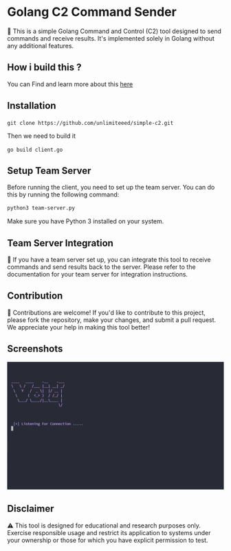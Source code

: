# Golang C2 Command Sender

🚀 This is a simple Golang Command and Control (C2) tool designed to send commands and receive results. It's implemented solely in Golang without any additional features.

## How i build this ?
You can Find and learn more about this [here](https://doc.void-sec.info)

## Installation 
```git clone https://github.com/unlimiteeed/simple-c2.git```

Then we need to build it 

```go build client.go```



## Setup Team Server

Before running the client, you need to set up the team server. You can do this by running the following command:

```bash
python3 team-server.py
```
Make sure you have Python 3 installed on your system.

## Team Server Integration
👥 If you have a team server set up, you can integrate this tool to receive commands and send results back to the server. Please refer to the documentation for your team server for integration instructions.

## Contribution
🤝 Contributions are welcome! If you'd like to contribute to this project, please fork the repository, make your changes, and submit a pull request. We appreciate your help in making this tool better!

## Screenshots
![Screenshot](https://github.com/unlimiteeed/simple-c2/raw/main/screen-shot/Screenshot%202024-03-19%20173619.png)


## Disclaimer
⚠️ This tool is designed for educational and research purposes only. Exercise responsible usage and restrict its application to systems under your ownership or those for which you have explicit permission to test.
